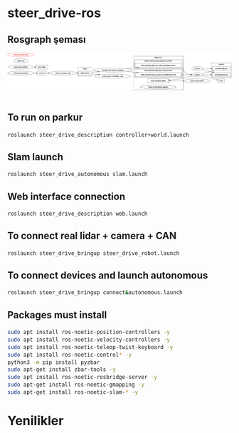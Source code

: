 # steer_drive-ros

## Rosgraph şeması
![ros_graph](rosgraph.png)<br/><br/>

## To run on parkur 
````bash
roslaunch steer_drive_description controller+world.launch
````
## Slam launch
````bash
roslaunch steer_drive_autonomous slam.launch
````
## Web interface connection
````bash
roslaunch steer_drive_description web.launch
````
## To connect real lidar + camera + CAN
````bash
roslaunch steer_drive_bringup steer_drive_robot.launch
````
## To connect devices and launch autonomous
````bash
roslaunch steer_drive_bringup connect&autonomous.launch
````

## Packages must install
````bash
sudo apt install ros-noetic-position-controllers -y
sudo apt install ros-noetic-velocity-controllers -y
sudo apt install ros-noetic-teleop-twist-keyboard -y
sudo apt install ros-noetic-control* -y
python3 -m pip install pyzbar
sudo apt-get install zbar-tools -y
sudo apt install ros-noetic-rosbridge-server -y
sudo apt-get install ros-noetic-gmapping -y
sudo apt-get install ros-noetic-slam-* -y
````
# Yenilikler